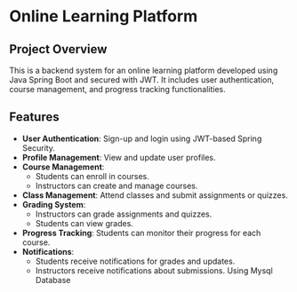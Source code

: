 # Online Learning Platform
## Project Overview  
This is a backend system for an online learning platform developed using Java Spring Boot and secured with JWT. It includes user authentication, course management, and progress tracking functionalities.  

## Features  
- **User Authentication**: Sign-up and login using JWT-based Spring Security.  
- **Profile Management**: View and update user profiles.  
- **Course Management**:  
  - Students can enroll in courses.  
  - Instructors can create and manage courses.  
- **Class Management**: Attend classes and submit assignments or quizzes.  
- **Grading System**:  
  - Instructors can grade assignments and quizzes.  
  - Students can view grades.  
- **Progress Tracking**: Students can monitor their progress for each course.  
- **Notifications**:  
  - Students receive notifications for grades and updates.  
  - Instructors receive notifications about submissions.
Using Mysql Database 
